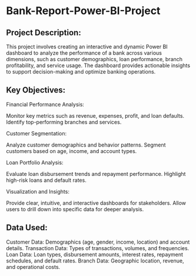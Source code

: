 # Bank-Report-Power-BI-Project

## Project Description:

This project involves creating an interactive and dynamic Power BI dashboard to analyze the performance of a bank across various dimensions, such as customer demographics, loan performance, branch profitability, and service usage. The dashboard provides actionable insights to support decision-making and optimize banking operations.


## Key Objectives:

Financial Performance Analysis:

Monitor key metrics such as revenue, expenses, profit, and loan defaults.
Identify top-performing branches and services.

Customer Segmentation:

Analyze customer demographics and behavior patterns.
Segment customers based on age, income, and account types.

Loan Portfolio Analysis:

Evaluate loan disbursement trends and repayment performance.
Highlight high-risk loans and default rates.

Visualization and Insights:

Provide clear, intuitive, and interactive dashboards for stakeholders.
Allow users to drill down into specific data for deeper analysis.

## Data Used:

Customer Data: Demographics (age, gender, income, location) and account details.
Transaction Data: Types of transactions, volumes, and frequencies.
Loan Data: Loan types, disbursement amounts, interest rates, repayment schedules, and default rates.
Branch Data: Geographic location, revenue, and operational costs.
